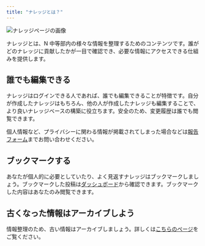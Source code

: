 ```yaml
---
title: "ナレッジとは？"
---
```


![ナレッジページの画像](/docs/about-knowledge/knowledge.png)

ナレッジとは、N 中等部内の様々な情報を整理するためのコンテンツです。誰がどのナレッジに貢献したかが一目で確認でき、必要な情報にアクセスできる仕組みを提供します。

## 誰でも編集できる

ナレッジはログインできる人であれば、誰でも編集できることが特徴です。自分が作成したナレッジはもちろん、他の人が作成したナレッジも編集することで、より良いナレッジベースの構築に役立ちます。安全のため、変更履歴は誰でも閲覧できます。

個人情報など、プライバシーに関わる情報が掲載されてしまった場合などは[報告フォーム](/report)までお問い合わせください。

## ブックマークする

あなたが個人的に必要としていたり、よく見返すナレッジはブックマークしましょう。ブックマークした投稿は[ダッシュボード](/dashboard/bookmarks)から確認できます。ブックマークした内容はあなたのみ閲覧できます。

## 古くなった情報はアーカイブしよう

情報整理のため、古い情報はアーカイブしましょう。詳しくは[こちらのページ](/archive)をご覧ください。
